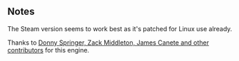 ## Notes

The Steam version seems to work best as it's patched for Linux use already.

Thanks to [Donny Springer, Zack Middleton, James Canete and other contributors](https://github.com/iortcw/iortcw) for this engine. 



